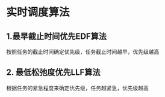 # 实时调度算法



## 1.最早截止时间优先EDF算法

按照任务的截止时间确定优先级，任务截止时间越早，优先级越高



## 2. 最低松弛度优先LLF算法

根据任务的紧急程度来确定优先级，任务越紧急，优先级越高